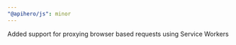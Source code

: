 ```yaml
---
"@apihero/js": minor
---
```


Added support for proxying browser based requests using Service Workers
